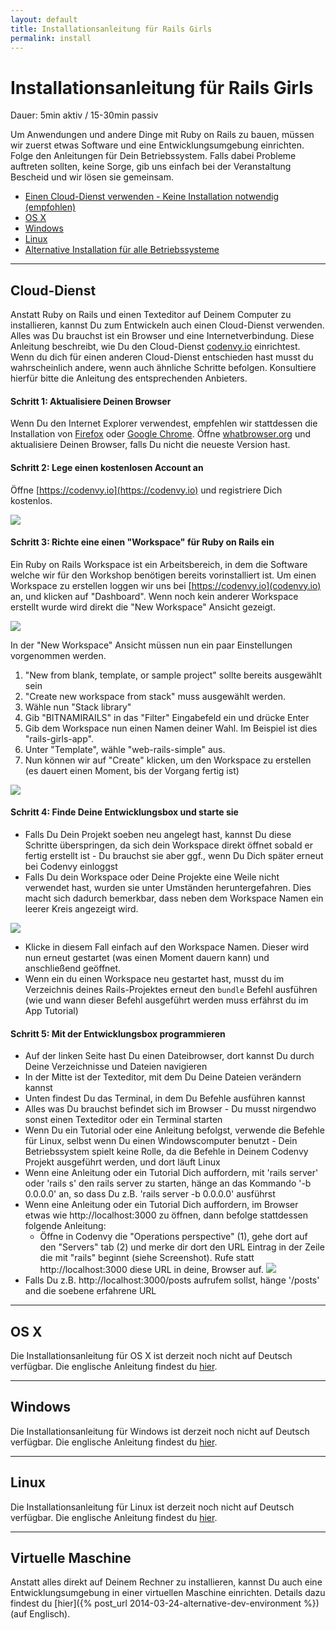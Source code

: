 ```yaml
---
layout: default
title: Installationsanleitung für Rails Girls
permalink: install
---
```


# Installationsanleitung für Rails Girls
<span class="muted">Dauer: 5min aktiv / 15-30min passiv</span>

Um Anwendungen und andere Dinge mit Ruby on Rails zu bauen, müssen wir zuerst etwas Software und eine Entwicklungsumgebung einrichten. Folge den Anleitungen für Dein Betriebssystem. Falls dabei Probleme auftreten sollten, keine Sorge, gib uns einfach bei der Veranstaltung Bescheid und wir lösen sie gemeinsam.

* [Einen Cloud-Dienst verwenden - Keine Installation notwendig (empfohlen)](#cloud-dienst)
* [OS X](#os-x)
* [Windows](#windows)
* [Linux](#linux)
* [Alternative Installation für alle Betriebssysteme](#virtuelle-maschine)

<hr />

## Cloud-Dienst

Anstatt Ruby on Rails und einen Texteditor auf Deinem Computer zu installieren, kannst Du zum Entwickeln auch einen Cloud-Dienst verwenden. Alles was Du brauchst ist ein Browser und eine Internetverbindung. Diese Anleitung beschreibt, wie Du den Cloud-Dienst [codenvy.io](https://codenvy.io) einrichtest. Wenn du dich für einen anderen Cloud-Dienst entschieden hast musst du wahrscheinlich andere, wenn auch ähnliche Schritte befolgen. Konsultiere hierfür bitte die Anleitung des entsprechenden Anbieters. 


#### Schritt 1: Aktualisiere Deinen Browser

Wenn Du den Internet Explorer verwendest, empfehlen wir stattdessen die Installation von [Firefox](https://mozilla.org/firefox) oder [Google Chrome](https://google.com/chrome). Öffne [whatbrowser.org](https://whatbrowser.org) und aktualisiere Deinen Browser, falls Du nicht die neueste Version hast.


#### Schritt 2: Lege einen kostenlosen Account an

Öffne [https://codenvy.io](https://codenvy.io) und registriere Dich kostenlos.

![](/images/install/create-account.jpg)


#### Schritt 3: Richte eine einen "Workspace" für Ruby on Rails ein

Ein Ruby on Rails Workspace ist ein Arbeitsbereich, in dem die Software welche wir für den Workshop benötigen bereits vorinstalliert ist. Um einen Workspace zu erstellen loggen wir uns bei [https://codenvy.io](codenvy.io) an, und klicken auf "Dashboard". Wenn noch kein anderer Workspace erstellt wurde wird direkt die "New Workspace" Ansicht gezeigt.

![](/images/install/create-workspace-dashboard.jpg)

In der "New Workspace" Ansicht müssen nun ein paar Einstellungen vorgenommen werden. 

1. "New from blank, template, or sample project" sollte bereits ausgewählt sein
2. "Create new workspace from stack" muss ausgewählt werden.
3. Wähle nun "Stack library"
4. Gib "BITNAMIRAILS" in das "Filter" Eingabefeld ein und drücke Enter
5. Gib dem Workspace nun einen Namen deiner Wahl. Im Beispiel ist dies "rails-girls-app".
6. Unter "Template", wähle "web-rails-simple" aus.
7. Nun können wir auf "Create" klicken, um den Workspace zu erstellen (es dauert einen Moment, bis der Vorgang fertig ist)

![](/images/install/create-workspace.jpg)


#### Schritt 4: Finde Deine Entwicklungsbox und starte sie

* Falls Du Dein Projekt soeben neu angelegt hast, kannst Du diese Schritte überspringen, da sich dein Workspace direkt öffnet sobald er fertig erstellt ist - Du brauchst sie aber ggf., wenn Du Dich später erneut bei Codenvy einloggst
* Falls Du dein Workspace oder Deine Projekte eine Weile nicht verwendet hast, wurden sie unter Umständen heruntergefahren. Dies macht sich dadurch bemerkbar, dass neben dem Workspace Namen ein leerer Kreis angezeigt wird.

![](/images/install/start-workspace.jpg)

* Klicke in diesem Fall einfach auf den Workspace Namen. Dieser wird nun erneut gestartet (was einen Moment dauern kann) und anschließend geöffnet.
* Wenn ein du einen Workspace neu gestartet hast, musst du im Verzeichnis deines Rails-Projektes erneut den `bundle` Befehl ausführen (wie und wann dieser Befehl ausgeführt werden muss erfährst du im App Tutorial)


#### Schritt 5: Mit der Entwicklungsbox programmieren

* Auf der linken Seite hast Du einen Dateibrowser, dort kannst Du durch Deine Verzeichnisse und Dateien navigieren
* In der Mitte ist der Texteditor, mit dem Du Deine Dateien verändern kannst
* Unten findest Du das Terminal, in dem Du Befehle ausführen kannst
* Alles was Du brauchst befindet sich im Browser - Du musst nirgendwo sonst einen Texteditor oder ein Terminal starten
* Wenn Du ein Tutorial oder eine Anleitung befolgst, verwende die Befehle für Linux, selbst wenn Du einen Windowscomputer benutzt - Dein Betriebssystem spielt keine Rolle, da die Befehle in Deinem Codenvy Projekt ausgeführt werden, und dort läuft Linux
* Wenn eine Anleitung oder ein Tutorial Dich auffordern, mit 'rails server' oder 'rails s' den rails server zu starten, hänge an das Kommando '-b 0.0.0.0' an, so dass Du z.B. 'rails server -b 0.0.0.0' ausführst
* Wenn eine Anleitung oder ein Tutorial Dich auffordern, im Browser etwas wie http://localhost:3000 zu öffnen, dann befolge stattdessen folgende Anleitung:
    * Öffne in Codenvy die "Operations perspective" (1), gehe dort auf den "Servers" tab (2) und merke dir dort den URL Eintrag in der Zeile die mit "rails" beginnt (siehe Screenshot). Rufe statt http://localhost:3000 diese URL in deine, Browser auf.
    ![](/images/install/get-workspace-ip.jpg)
* Falls Du z.B. http://localhost:3000/posts aufrufem sollst, hänge '/posts' and die soebene erfahrene URL


<hr />



## OS X

Die Installationsanleitung für OS X ist derzeit noch nicht auf Deutsch verfügbar. Die englische Anleitung findest du [hier](http://guides.railsgirls.com/install#setup-for-os-x).

<hr />

## Windows

Die Installationsanleitung für Windows ist derzeit noch nicht auf Deutsch verfügbar. Die englische Anleitung findest du [hier](http://guides.railsgirls.com/install#setup-for-windows).



<hr />

## Linux

Die Installationsanleitung für Linux ist derzeit noch nicht auf Deutsch verfügbar. Die englische Anleitung findest du [hier](http://guides.railsgirls.com/install#setup-for-linux).



<hr />

## Virtuelle Maschine

Anstatt alles direkt auf Deinem Rechner zu installieren, kannst Du auch eine Entwicklungsumgebung in einer virtuellen Maschine einrichten. Details dazu findest du [hier]({% post_url 2014-03-24-alternative-dev-environment %}) (auf Englisch).
